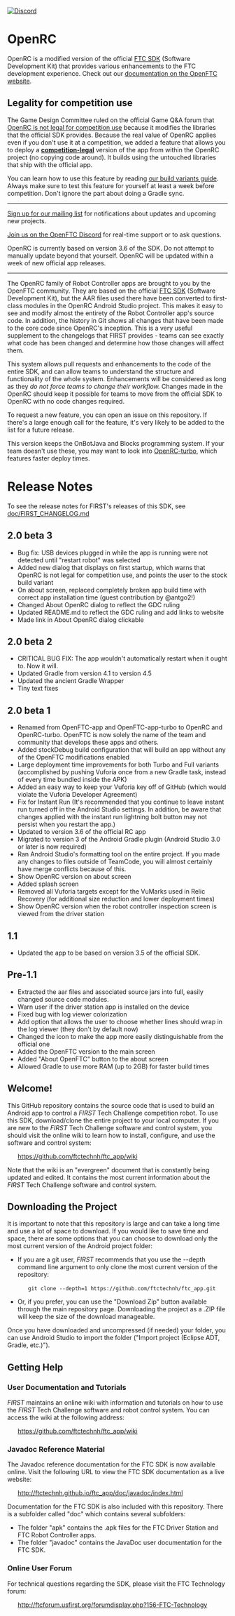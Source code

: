 [![Discord](https://img.shields.io/discord/377144270034829324.svg?style=for-the-badge)](https://discord.gg/ameFTnC)

# OpenRC

OpenRC is a modified version of the official [FTC SDK](https://github.com/ftctechnh/ftc_app) (Software Development Kit)
that provides various enhancements to the FTC development experience. Check out our
[documentation on the OpenFTC website](https://openftc.github.io/OpenRC/).

## Legality for competition use

The Game Design Committee ruled on the official Game Q&A forum that [OpenRC is not legal for competition use](https://ftcforum.usfirst.org/forum/i-first-i-tech-challenge-game-q-and-a-forum-this-is-a-moderated-forum/first-relic-recovery-presented-by-qualcomm-game-q-a-forum/robot-inspection-rules/answers-electrical-materials/50465-control-system-answers?p=63242#post63242)
because it modifies the libraries that the official SDK provides. Because the real value of OpenRC applies even if you
don't use it at a competition, we added a feature that allows you to deploy a [**competition-legal**](https://openftc.org/OpenRC/legality)
version of the app from within the OpenRC project (no copying code around). It builds using the untouched libraries that
ship with the official app.

You can learn how to use this feature by reading [our build variants guide](https://openftc.github.io/OpenRC/buildvariants).
Always make sure to test this feature for yourself at least a week before competition. Don't ignore the part about doing
a Gradle sync.


---

[Sign up for our mailing list](http://eepurl.com/dgZbKj) for notifications about updates and upcoming new projects.

[Join us on the OpenFTC Discord](https://discord.gg/Q3CgrxU) for real-time support or to ask questions.

OpenRC is currently based on version 3.6 of the SDK. Do not attempt to manually update beyond that yourself. OpenRC will
be updated within a week of new official app releases.

---

The OpenRC family of Robot Controller apps are brought to you by the OpenFTC community. They are based on the official
[FTC SDK](https://github.com/ftctechnh/ftc_app) (Software Development Kit), but the AAR files used there have been
converted to first-class modules in the OpenRC Android Studio project. This makes it easy to see and modify almost the
entirety of the Robot Controller app's source code. In addition, the history in Git shows all changes that have been
made to the core code since OpenRC's inception. This is a very useful supplement to the changelogs that FIRST provides -
teams can see exactly what code has been changed and determine how those changes will affect them.

This system allows pull requests and enhancements to the code of the entire SDK, and can allow teams to understand the
structure and functionality of the whole system. Enhancements will be considered as long as they _do not force teams to
change their workflow._ Changes made in the OpenRC should keep it possible for teams to move from the official SDK to
OpenRC with no code changes required.

To request a new feature, you can open an issue on this repository. If there's a large enough call for the feature, it's
very likely to be added to the list for a future release.

This version keeps the OnBotJava and Blocks programming system. If your team doesn't use these, you may want to look
into [OpenRC-turbo](https://github.com/OpenFTC/OpenRC-turbo), which features faster deploy times.

# Release Notes
To see the release notes for FIRST's releases of this SDK, see [doc/FIRST_CHANGELOG.md](doc/FIRST_CHANGELOG.md)

## 2.0 beta 3
* Bug fix: USB devices plugged in while the app is running were not detected until "restart robot" was selected
* Added new dialog that displays on first startup, which warns that OpenRC is not legal for competition use, and points
  the user to the stock build variant
* On about screen, replaced completely broken app build time with correct app installation time (guest contribution by @antgo2!)
* Changed About OpenRC dialog to reflect the GDC ruling
* Updated README.md to reflect the GDC ruling and add links to website
* Made link in About OpenRC dialog clickable

## 2.0 beta 2
* CRITICAL BUG FIX: The app wouldn't automatically restart when it ought to. Now it will.
* Updated Gradle from version 4.1 to version 4.5
* Updated the ancient Gradle Wrapper
* Tiny text fixes

## 2.0 beta 1
* Renamed from OpenFTC-app and OpenFTC-app-turbo to OpenRC and OpenRC-turbo. OpenFTC is now solely the name of the team
  and community that develops these apps and others.
* ‎Added stockDebug build configuration that will build an app without any of the OpenFTC modifications enabled
* ‎Large deployment time improvements for both Turbo and Full variants (accomplished by pushing Vuforia once from a new
  Gradle task, instead of every time bundled inside the APK)
* ‎Added an easy way to keep your Vuforia key off of GitHub (which would violate the Vuforia Developer Agreement)
* ‎Fix for Instant Run (It's recommended that you continue to leave instant run turned off in the Android Studio
  settings. In addition, be aware that changes applied with the instant run lightning bolt button may not persist when
  you restart the app.)
* ‎Updated to version 3.6 of the official RC app
* Migrated to version 3 of the Android Gradle plugin (Android Studio 3.0 or later is now required)
* ‎Ran Android Studio's formatting tool on the entire project. If you made any changes to files outside of TeamCode, you
  will almost certainly have merge conflicts because of this.
* ‎Show OpenRC version on about screen
* ‎Added splash screen
* ‎Removed all Vuforia targets except for the VuMarks used in Relic Recovery (for additional size reduction and lower
  deployment times)
* Show OpenRC version when the robot controller inspection screen is viewed from the driver station

## 1.1
* Updated the app to be based on version 3.5 of the official SDK.

## Pre-1.1
* Extracted the aar files and associated source jars into full, easily changed source code modules.
* Warn user if the driver station app is installed on the device
* Fixed bug with log viewer colorization
* Add option that allows the user to choose whether lines should wrap in the log viewer (they don't by default now)
* Changed the icon to make the app more easily distinguishable from the official one
* Added the OpenFTC version to the main screen
* Added "About OpenFTC" button to the about screen
* Allowed Gradle to use more RAM (up to 2GB) for faster build times


## Welcome!
This GitHub repository contains the source code that is used to build an Android app to control a *FIRST* Tech Challenge
competition robot.  To use this SDK, download/clone the entire project to your local computer. If you are new to the
*FIRST* Tech Challenge software and control system, you should visit the online wiki to learn how to install, configure,
and use the software and control system:

&nbsp;&nbsp;&nbsp;&nbsp;&nbsp;&nbsp;https://github.com/ftctechnh/ftc_app/wiki

Note that the wiki is an "evergreen" document that is constantly being updated and edited.  It contains the most current
information about the *FIRST* Tech Challenge software and control system.

## Downloading the Project
It is important to note that this repository is large and can take a long time and use a lot of space to download. If
you would like to save time and space, there are some options that you can choose to download only the most current
version of the Android project folder:

* If you are a git user, *FIRST* recommends that you use the --depth command line argument to only clone the most
current version of the repository:

&nbsp;&nbsp;&nbsp;&nbsp;&nbsp;&nbsp;&nbsp;&nbsp;&nbsp;&nbsp;&nbsp;&nbsp;`git clone --depth=1 https://github.com/ftctechnh/ftc_app.git`

* Or, if you prefer, you can use the "Download Zip" button available through the main repository page.  Downloading the
project as a .ZIP file will keep the size of the download manageable.

Once you have downloaded and uncompressed (if needed) your folder, you can use Android Studio to import the folder
("Import project (Eclipse ADT, Gradle, etc.)").

## Getting Help
### User Documentation and Tutorials
*FIRST* maintains an online wiki with information and tutorials on how to use the *FIRST* Tech Challenge software and
robot control system.  You can access the wiki at the following address:

&nbsp;&nbsp;&nbsp;&nbsp;&nbsp;&nbsp;https://github.com/ftctechnh/ftc_app/wiki

### Javadoc Reference Material
The Javadoc reference documentation for the FTC SDK is now available online.  Visit the following URL to view the FTC
SDK documentation as a live website:

&nbsp;&nbsp;&nbsp;&nbsp;&nbsp;&nbsp;http://ftctechnh.github.io/ftc_app/doc/javadoc/index.html    

Documentation for the FTC SDK is also included with this repository.  There is a subfolder called "doc" which contains
several subfolders:

 * The folder "apk" contains the .apk files for the FTC Driver Station and FTC Robot Controller apps.
 * The folder "javadoc" contains the JavaDoc user documentation for the FTC SDK.

### Online User Forum
For technical questions regarding the SDK, please visit the FTC Technology forum:

&nbsp;&nbsp;&nbsp;&nbsp;&nbsp;&nbsp;http://ftcforum.usfirst.org/forumdisplay.php?156-FTC-Technology
